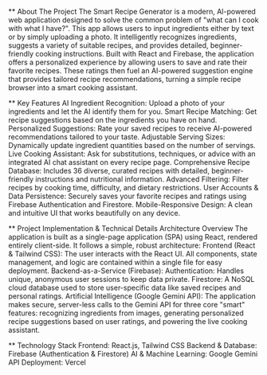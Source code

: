 ** About The Project
The Smart Recipe Generator is a modern, AI-powered web application designed to solve the common problem of "what can I cook with what I have?". This app allows users to input ingredients either by text or by simply uploading a photo. It intelligently recognizes ingredients, suggests a variety of suitable recipes, and provides detailed, beginner-friendly cooking instructions.
Built with React and Firebase, the application offers a personalized experience by allowing users to save and rate their favorite recipes. These ratings then fuel an AI-powered suggestion engine that provides tailored recipe recommendations, turning a simple recipe browser into a smart cooking assistant.

** Key Features
AI Ingredient Recognition: Upload a photo of your ingredients and let the AI identify them for you.
Smart Recipe Matching: Get recipe suggestions based on the ingredients you have on hand.
Personalized Suggestions: Rate your saved recipes to receive AI-powered recommendations tailored to your taste.
Adjustable Serving Sizes: Dynamically update ingredient quantities based on the number of servings.
Live Cooking Assistant: Ask for substitutions, techniques, or advice with an integrated AI chat assistant on every recipe page.
Comprehensive Recipe Database: Includes 36 diverse, curated recipes with detailed, beginner-friendly instructions and nutritional information.
Advanced Filtering: Filter recipes by cooking time, difficulty, and dietary restrictions.
User Accounts & Data Persistence: Securely saves your favorite recipes and ratings using Firebase Authentication and Firestore.
Mobile-Responsive Design: A clean and intuitive UI that works beautifully on any device.

** Project Implementation & Technical Details
Architecture Overview
The application is built as a single-page application (SPA) using React, rendered entirely client-side. It follows a simple, robust architecture:
Frontend (React & Tailwind CSS): The user interacts with the React UI. All components, state management, and logic are contained within a single file for easy deployment.
Backend-as-a-Service (Firebase):
Authentication: Handles unique, anonymous user sessions to keep data private.
Firestore: A NoSQL cloud database used to store user-specific data like saved recipes and personal ratings.
Artificial Intelligence (Google Gemini API):
The application makes secure, server-less calls to the Gemini API for three core "smart" features: recognizing ingredients from images, generating personalized recipe suggestions based on user ratings, and powering the live cooking assistant.

** Technology Stack
Frontend: React.js, Tailwind CSS
Backend & Database: Firebase (Authentication & Firestore)
AI & Machine Learning: Google Gemini API
Deployment: Vercel
